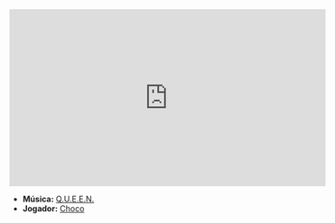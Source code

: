 <iframe width="560" height="315" src="https://www.youtube.com/embed/gVLJ-PeSJFA?si=r5wnTBzu3fgFrisJ" title="YouTube video player" frameborder="0" allow="accelerometer; autoplay; clipboard-write; encrypted-media; gyroscope; picture-in-picture; web-share" referrerpolicy="strict-origin-when-cross-origin" allowfullscreen></iframe>

- **Música:** [Q.U.E.E.N.](content/Músicas/Q.U.E.E.N..md)
- **Jogador:** [Choco](content/Jogadores/Choco.md)